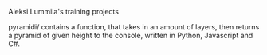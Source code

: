 Aleksi Lummila's training projects

pyramidi/ contains a function, that takes in an amount of layers, then returns a pyramid of given height to the console, written in Python, Javascript and C#.
